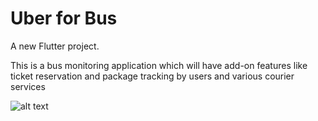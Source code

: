 # Uber for Bus

A new Flutter project.

This is a bus monitoring application which will have add-on features like ticket reservation and package tracking by users and various courier services 




![alt text](https://github.com/Davies123/Uber-for-Bus/blob/master/Routing%20page.PNG)
